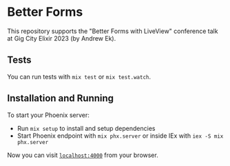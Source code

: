 # Better Forms

This repository supports the "Better Forms with LiveView" conference talk at Gig
City Elixir 2023 (by Andrew Ek).

## Tests

You can run tests with `mix test` or `mix test.watch`.

## Installation and Running

To start your Phoenix server:

* Run `mix setup` to install and setup dependencies
* Start Phoenix endpoint with `mix phx.server` or inside IEx with `iex -S mix
  phx.server`

Now you can visit [`localhost:4000`](http://localhost:4000) from your browser.
